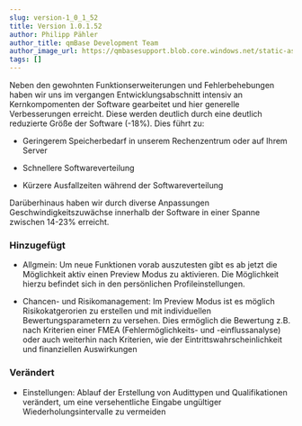 ```yaml
---
slug: version-1_0_1_52
title: Version 1.0.1.52
author: Philipp Pähler
author_title: qmBase Development Team
author_image_url: https://qmbasesupport.blob.core.windows.net/static-assets/img/persons/paehler_round.png
tags: []
---
```

Neben den gewohnten Funktionserweiterungen und Fehlerbehebungen haben wir uns im vergangen Entwicklungsabschnitt intensiv an Kernkompomenten der Software gearbeitet und hier generelle Verbesserungen erreicht. Diese werden deutlich durch eine deutlich reduzierte Größe der Software (-18%). Dies führt zu:

*   Geringerem Speicherbedarf in unserem Rechenzentrum oder auf Ihrem Server

*   Schnellere Softwareverteilung

*   Kürzere Ausfallzeiten während der Softwareverteilung

Darüberhinaus haben wir durch diverse Anpassungen Geschwindigkeitszuwächse innerhalb der Software in einer Spanne zwischen 14-23% erreicht. 

### Hinzugefügt

*   Allgmein: Um neue Funktionen vorab auszutesten gibt es ab jetzt die Möglichkeit aktiv einen Preview Modus zu aktivieren. Die Möglichkeit hierzu befindet sich in den persönlichen Profileinstellungen.

*   Chancen- und Risikomanagement: Im Preview Modus ist es möglich Risikokatgerorien zu erstellen und mit individuellen Bewertungsparametern zu versehen. Dies ermöglich die Bewertung z.B. nach Kriterien einer FMEA (Fehlermöglichkeits- und -einflussanalyse) oder auch weiterhin nach Kriterien, wie der Eintrittswahrscheinlichkeit und finanziellen Auswirkungen

### Verändert

*   Einstellungen: Ablauf der Erstellung von Audittypen und Qualifikationen verändert, um eine versehentliche Eingabe ungültiger Wiederholungsintervalle zu vermeiden

###  